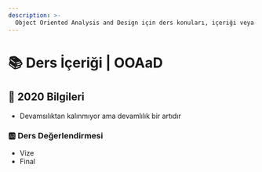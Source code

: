 ```yaml
---
description: >-
  Object Oriented Analysis and Design için ders konuları, içeriği veya notları
---
```


# 📚 Ders İçeriği \| OOAaD

## 📅 2020 Bilgileri
- Devamsılıktan kalınmıyor ama devamlılık bir artıdır

### 🆎 Ders Değerlendirmesi
- Vize
- Final
